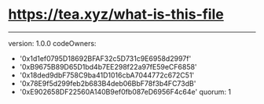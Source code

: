 # https://tea.xyz/what-is-this-file
---
version: 1.0.0
codeOwners:
  - '0x1d1ef0795D18692BFAF32c5D731c9E6958d2997f'
  - '0xB9675B89D65D1bd4b7EE298f22a97fE59eCF6858'
  - '0x18ded9dbF758C9ba41D1016cbA7044772c672C51'
  - '0x78E9f5d299feb2b683B4deb06BbF78f3b4FC73dB'
  - '0xE902658DF22560A140B9ef0fb087eD6956F4c64e'
quorum: 1
